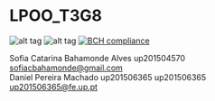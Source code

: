 # LPOO_T3G8

![alt tag](http://i.imgur.com/E3ByK7T.png)
![alt tag](http://i.imgur.com/H0v241P.png)
[![BCH compliance](https://bettercodehub.com/edge/badge/Kyahra/LPOO1617_T3G8?token=b95cdade23d33bd80209bd0cdcb8c574b0a21573)](https://bettercodehub.com/)

Sofia Catarina Bahamonde Alves up201504570 sofiacbahamonde@gmail.com <br />
Daniel Pereira Machado up201506365 up201506365 up201506365@fe.up.pt <br />


